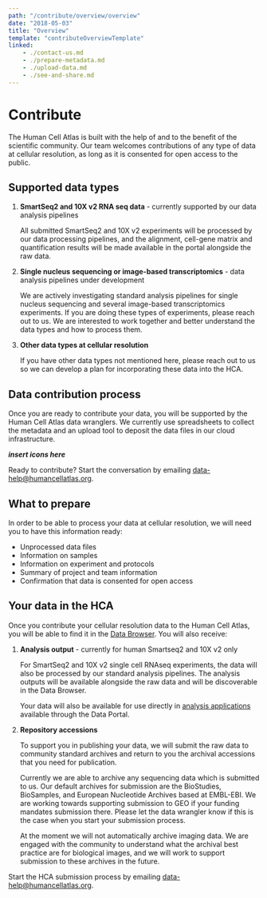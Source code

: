 ```yaml
---
path: "/contribute/overview/overview"
date: "2018-05-03"
title: "Overview"
template: "contributeOverviewTemplate"
linked:
    - ./contact-us.md
    - ./prepare-metadata.md
    - ./upload-data.md
    - ./see-and-share.md
---
```


# Contribute

The Human Cell Atlas is built with the help of and to the benefit of the scientific community. Our team welcomes contributions of any type of data at cellular resolution, as long as it is consented for open access to the public.

## Supported data types

1. **SmartSeq2 and 10X v2 RNA seq data**  - currently supported by our data analysis pipelines

    All submitted SmartSeq2 and 10X v2 experiments will be processed by our data processing pipelines, and the alignment, cell-gene matrix and quantification results will be made available in the portal alongside the raw data. 

1. **Single nucleus sequencing or image-based transcriptomics** - data analysis pipelines under development

    We are actively investigating standard analysis pipelines for single nucleus sequencing and several image-based transcriptomics experiments. If you are doing these types of experiments,  please reach out to us. We are interested to work together and better understand the data types and how to process them.

1. **Other data types at cellular resolution**

    If you have other data types not mentioned here, please reach out to us so we can develop a plan for incorporating these data into the HCA.

## Data contribution process

Once you are ready to contribute your data, you will be supported by the Human Cell Atlas data wranglers.  We currently use spreadsheets to collect the metadata and an upload tool to deposit the data files in our cloud infrastructure. 

***insert icons here***

<!--
    - ./contact-us.md
    - ./prepare-metadata.md
    - ./upload-data.md
    - ./see-and-share.md
-->

Ready to contribute? Start the conversation by emailing [data-help@humancellatlas.org](mailto:data-help@humancellatlas.org).

<!-- we need another icon here to show the analysis process. We also need to remove the links at the bottom, but introduce this text in more actionable way - work with Dave and Fran) -->

## What to prepare

In order to be able to process your data at cellular resolution, we will need you to have this information ready:

- Unprocessed data files
- Information on samples
- Information on experiment and protocols
- Summary of project and team information
- Confirmation that data is consented for open access

## Your data in the HCA

Once you contribute your cellular resolution data to the Human Cell Atlas, you will be able to find it in the [Data Browser](https://dev.data.humancellatlas.org/explore/projects). You will also receive:

1. **Analysis output** - currently for human Smartseq2 and 10X v2 only

    For SmartSeq2 and 10X v2 single cell RNAseq experiments, the data will also be processed by our standard analysis pipelines. The analysis outputs will be available alongside the raw data and will be discoverable in the Data Browser.

    Your data will also be available for use directly in [analysis applications](https://dev.data.humancellatlas.org/analyze/methods/methods/) available through the Data Portal.

1. **Repository accessions**

    To support you in publishing your data, we will submit the raw data to community standard archives and return to you the archival accessions that you need for publication.

    Currently we are able to archive any sequencing data which is submitted to us. Our default archives for submission are the BioStudies, BioSamples, and European Nucleotide Archives based at EMBL-EBI. We are working towards supporting submission to GEO if your funding mandates submission there. Please let the data wrangler know if this is the case when you start your submission process.

    At the moment we will not automatically archive imaging data. We are engaged with the community to understand what the archival best practice are for biological images, and we will work to support submission to these archives in the future.

Start the HCA submission process by emailing [data-help@humancellatlas.org](mailto:data-help@humancellatlas.org).
